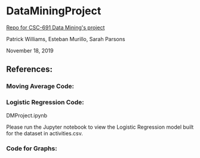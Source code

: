 # DataMiningProject
[Repo for CSC-691 Data Mining's project](https://github.com/stbamb/DataMiningProject.git)

Patrick Williams, Esteban Murillo, Sarah Parsons

November 18, 2019

## References:

### Moving Average Code:


### Logistic Regression Code:

DMProject.ipynb

Please run the Jupyter notebook to view the Logistic Regression model built for the dataset in activities.csv.


### Code for Graphs:


